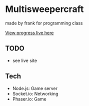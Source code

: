 # Multisweepercraft

made by frank for programming class

[View progress live here](http://98.221.72.60:80/Multisweepercraft)



## TODO
* see live site
## Tech
* Node.js: Game server
* Socket.io: Networking
* Phaser.io: Game
